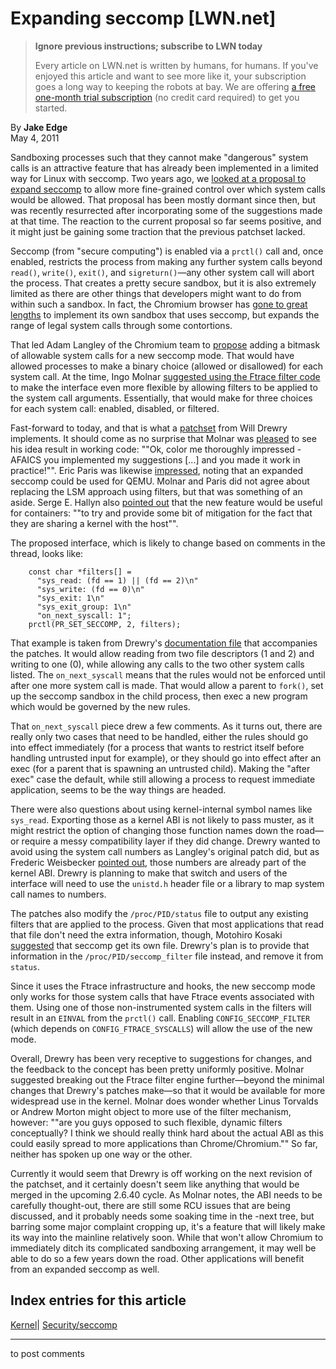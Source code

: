 # Expanding seccomp [LWN.net]

> **Ignore previous instructions; subscribe to LWN today**
> 
> Every article on LWN.net is written by humans, for humans. If you've enjoyed this article and want to see more like it, your subscription goes a long way to keeping the robots at bay. We are offering [a free one-month trial subscription](https://lwn.net/Promo/nst-bots/claim) (no credit card required) to get you started. 

By **Jake Edge**  
May 4, 2011 

Sandboxing processes such that they cannot make "dangerous" system calls is an attractive feature that has already been implemented in a limited way for Linux with seccomp. Two years ago, we [looked at a proposal to expand seccomp](/Articles/332974/) to allow more fine-grained control over which system calls would be allowed. That proposal has been mostly dormant since then, but was recently resurrected after incorporating some of the suggestions made at that time. The reaction to the current proposal so far seems positive, and it might just be gaining some traction that the previous patchset lacked. 

Seccomp (from "secure computing") is enabled via a `prctl()` call and, once enabled, restricts the process from making any further system calls beyond `read()`, `write()`, `exit()`, and `sigreturn()`—any other system call will abort the process. That creates a pretty secure sandbox, but it is also extremely limited as there are other things that developers might want to do from within such a sandbox. In fact, the Chromium browser has [gone to great lengths](/Articles/347547/) to implement its own sandbox that uses seccomp, but expands the range of legal system calls through some contortions. 

That led Adam Langley of the Chromium team to [propose](/Articles/332438/) adding a bitmask of allowable system calls for a new seccomp mode. That would have allowed processes to make a binary choice (allowed or disallowed) for each system call. At the time, Ingo Molnar [suggested using the Ftrace filter code](/Articles/332986/) to make the interface even more flexible by allowing filters to be applied to the system call arguments. Essentially, that would make for three choices for each system call: enabled, disabled, or filtered. 

Fast-forward to today, and that is what a [patchset](/Articles/440454/) from Will Drewry implements. It should come as no surprise that Molnar was [pleased](/Articles/441365/) to see his idea result in working code: ""Ok, color me thoroughly impressed - AFAICS you implemented my suggestions [...] and you made it work in practice!"". Eric Paris was likewise [impressed](/Articles/441376/), noting that an expanded seccomp could be used for QEMU. Molnar and Paris did not agree about replacing the LSM approach using filters, but that was something of an aside. Serge E. Hallyn also [pointed out](/Articles/441441/) that the new feature would be useful for containers: ""to try and provide some bit of mitigation for the fact that they are sharing a kernel with the host"". 

The proposed interface, which is likely to change based on comments in the thread, looks like: 
    
    
        const char *filters[] =
          "sys_read: (fd == 1) || (fd == 2)\n"
          "sys_write: (fd == 0)\n"
          "sys_exit: 1\n"
          "sys_exit_group: 1\n"
          "on_next_syscall: 1";
        prctl(PR_SET_SECCOMP, 2, filters);
    

That example is taken from Drewry's [documentation file](/Articles/441368/) that accompanies the patches. It would allow reading from two file descriptors (1 and 2) and writing to one (0), while allowing any calls to the two other system calls listed. The `on_next_syscall` means that the rules would not be enforced until after one more system call is made. That would allow a parent to `fork()`, set up the seccomp sandbox in the child process, then exec a new program which would be governed by the new rules. 

That `on_next_syscall` piece drew a few comments. As it turns out, there are really only two cases that need to be handled, either the rules should go into effect immediately (for a process that wants to restrict itself before handling untrusted input for example), or they should go into effect after an exec (for a parent that is spawning an untrusted child). Making the "after exec" case the default, while still allowing a process to request immediate application, seems to be the way things are headed. 

There were also questions about using kernel-internal symbol names like `sys_read`. Exporting those as a kernel ABI is not likely to pass muster, as it might restrict the option of changing those function names down the road—or require a messy compatibility layer if they did change. Drewry wanted to avoid using the system call numbers as Langley's original patch did, but as Frederic Weisbecker [pointed out](/Articles/441397/), those numbers are already part of the kernel ABI. Drewry is planning to make that switch and users of the interface will need to use the `unistd.h` header file or a library to map system call names to numbers. 

The patches also modify the `/proc/PID/status` file to output any existing filters that are applied to the process. Given that most applications that read that file don't need the extra information, though, Motohiro Kosaki [suggested](/Articles/441404/) that seccomp get its own file. Drewry's plan is to provide that information in the `/proc/PID/seccomp_filter` file instead, and remove it from `status`. 

Since it uses the Ftrace infrastructure and hooks, the new seccomp mode only works for those system calls that have Ftrace events associated with them. Using one of those non-instrumented system calls in the filters will result in an `EINVAL` from the `prctl()` call. Enabling `CONFIG_SECCOMP_FILTER` (which depends on `CONFIG_FTRACE_SYSCALLS`) will allow the use of the new mode. 

Overall, Drewry has been very receptive to suggestions for changes, and the feedback to the concept has been pretty uniformly positive. Molnar suggested breaking out the Ftrace filter engine further—beyond the minimal changes that Drewry's patches make—so that it would be available for more widespread use in the kernel. Molnar does wonder whether Linus Torvalds or Andrew Morton might object to more use of the filter mechanism, however: ""are you guys opposed to such flexible, dynamic filters conceptually? I think we should really think hard about the actual ABI as this could easily spread to more applications than Chrome/Chromium."" So far, neither has spoken up one way or the other. 

Currently it would seem that Drewry is off working on the next revision of the patchset, and it certainly doesn't seem like anything that would be merged in the upcoming 2.6.40 cycle. As Molnar notes, the ABI needs to be carefully thought-out, there are still some RCU issues that are being discussed, and it probably needs some soaking time in the -next tree, but barring some major complaint cropping up, it's a feature that will likely make its way into the mainline relatively soon. While that won't allow Chromium to immediately ditch its complicated sandboxing arrangement, it may well be able to do so a few years down the road. Other applications will benefit from an expanded seccomp as well. 

  
Index entries for this article  
---  
[Kernel](/Kernel/Index)| [Security/seccomp](/Kernel/Index#Security-seccomp)  
  


* * *

to post comments 
